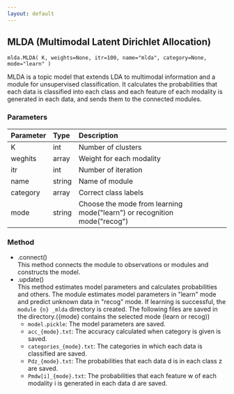 ```yaml
---
layout: default
---
```

## MLDA (Multimodal Latent Dirichlet Allocation)

```
mlda.MLDA( K, weights=None, itr=100, name="mlda", category=None, mode="learn" )
```

MLDA is a topic model that extends LDA to multimodal information and a module for unsupervised classification. 
It calculates the probabilities that each data is classified into each class and each feature of each modality is generated in each data, 
and sends them to the connected modules.

  
### Parameters

| Parameter | Type | Description |
|:----------|:-----|:------------|
| K         | int | Number of clusters |
| weghits   | array | Weight for each modality |
| itr       | int | Number of iteration |
| name      | string | Name of module |
| category  | array | Correct class labels |
| mode      | string | Choose the mode from learning mode("learn") or recognition mode("recog") |

  
### Method

- .connect()  
This method connects the module to observations or modules and constructs the model.
- .update()  
This method estimates model parameters and calculates probabilities and others.
The module estimates model parameters in "learn" mode and predict unknown data in "recog" mode.
If learning is successful, the `module {n} _mlda` directory is created.
The following files are saved in the directory.({mode} contains the selected mode (learn or recog))
    - `model.pickle`: The model parameters are saved.
    - `acc_{mode}.txt`: The accuracy calculated when category is given is saved.
    - `categories_{mode}.txt`: The categories in which each data is classified are saved.
    - `Pdz_{mode}.txt`: The probabilities that each data d is in each class z are saved.
    - `Pmdw[i]_{mode}.txt`: The probabilities that each feature w of each modality i is generated in each data d are saved.